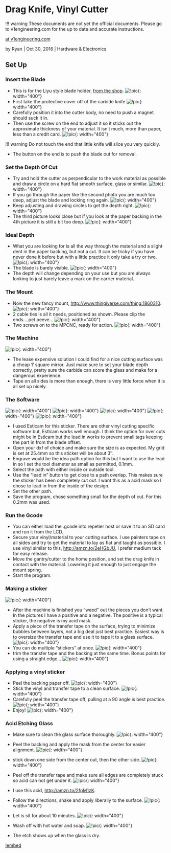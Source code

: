 # Drag Knife, Vinyl Cutter

!!! warning
    These documents are not yet the official documents. Please go to v1engineering.com for the up to date and accurate
    instructions.

[at v1engineering.com](https://www.v1engineering.com/drag-knife-vinyl-cutter/)

by Ryan | Oct 30, 2016 | Hardware & Electronics

## Set Up

### Insert the Blade

- This is for the Liyu style blade holder, [from the
    shop](https://vicious1-com.myshopify.com/collections/parts/products/drag-knife-vinyl-cutter).
![!pic](https://www.v1engineering.com/wp-content/uploads/2016/10/IMG_20161030_111137.jpg){: width="400"}
- First take the protective cover off of the carbide knife
![!pic](https://www.v1engineering.com/wp-content/uploads/2016/10/IMG_20161030_111230.jpg){: width="400"}
- Carefully position it into the cutter body, no need to push a magnet should suck it in.
- Then use the screw on the end to adjust it so it sticks out the approximate thickness of your material. It isn’t much, more than paper, less than a credit card.
![!pic](https://www.v1engineering.com/wp-content/uploads/2016/10/IMG_20161030_111317.jpg){: width="400"}

!!! warning
    Do not touch the end that little knife will slice you very quickly.

- The button on the end is to push the blade out for removal.

### Set the Depth Of Cut

- Try and hold the cutter as perpendicular to the work material as possible and draw a circle on a hard flat smooth surface, glass or similar.
![!pic](https://www.v1engineering.com/wp-content/uploads/2016/10/IMG_20161030_111346.jpg){: width="400"}
- If you go through the paper like the second photo you are much too deep, adjust the blade and locking ring again.
![!pic](https://www.v1engineering.com/wp-content/uploads/2016/10/IMG_20161030_111417.jpg){: width="400"}
- Keep adjusting and drawing circles to get the depth right.
![!pic](https://www.v1engineering.com/wp-content/uploads/2016/10/IMG_20161030_111453.jpg){: width="400"}
- The third picture looks close but if you look at the paper backing in the 4th picture it is still a bit too deep.
![!pic](https://www.v1engineering.com/wp-content/uploads/2016/10/IMG_20161030_111522.jpg){: width="400"}

### Ideal Depth

- What you are looking for is all the way through the material and a slight dent in the paper backing, but not a cut. It can be tricky if you have never done it before but with a little practice it only take a try or two.
![!pic](https://www.v1engineering.com/wp-content/uploads/2016/10/IMG_20161030_111619.jpg){: width="400"}
- The blade is barely visible.
![!pic](https://www.v1engineering.com/wp-content/uploads/2016/10/IMG_20161030_111649.jpg){: width="400"}
- The depth will change depending on your use but you are always looking to just barely leave a mark on the carrier material.

### The Mount


- Now the new fancy mount, http://www.thingiverse.com/thing:1860310.
![!pic](https://www.v1engineering.com/wp-content/uploads/2016/10/IMG_20161030_133410.jpg){: width="400"}
- 2 cable ties is all it needs, positioned as shown. Please clip the ends….pet peeve…
![!pic](https://www.v1engineering.com/wp-content/uploads/2016/10/IMG_20161030_133433.jpg){: width="400"}
- Two screws on to the MPCNC, ready for action.
![!pic](https://www.v1engineering.com/wp-content/uploads/2016/10/IMG_20161030_13362601.jpg){: width="400"}

### The Machine

![!pic](https://www.v1engineering.com/wp-content/uploads/2016/10/IMG_20161030_132033.jpg){: width="400"}

- The lease expensive solution I could find for a nice cutting surface was a cheap 1′ square mirror. Just make sure to set your blade depth correctly, pretty sure the carbide can score the glass and make for a dangerous experience.
- Tape on all sides is more than enough, there is very little force when it is all set up nicely.

### The Software

![!pic](https://www.v1engineering.com/wp-content/uploads/2016/10/esticker1.jpg){: width="400"}
![!pic](https://www.v1engineering.com/wp-content/uploads/2016/10/esticker2.jpg){: width="400"}
![!pic](https://www.v1engineering.com/wp-content/uploads/2016/10/esticker3.jpg){: width="400"}
![!pic](https://www.v1engineering.com/wp-content/uploads/2016/10/esticker4.jpg){: width="400"}
![!pic](https://www.v1engineering.com/wp-content/uploads/2016/10/esticker5.jpg){: width="400"}

- I used Estlcam for this sticker. There are other vinyl cutting specific software but, Estlcam works well enough. I think the option for over cuts might be in Estlcam but the lead in works to prevent small tags keeping the part in from the blade offset.
- Open your dxf of choice and make sure the size is as expected. My grid is set at 25.4mm so this sticker will be about 3″.
- Engrave would be the idea path option for this but I want to use the lead in so I set the tool diameter as small as permitted, 0.1mm.
- Select the path with either inside or outside tool.
- Use the “lead in” button to get close to a path overlap. This makes sure the sticker has been completely cut out. I want this as a acid mask so I chose to lead in from the inside of the design.
- Set the other path.
- Save the program, chose something small for the depth of cut. For this 0.2mm was used.
 
### Run the Gcode

- You can either load the .gcode into repetier host or save it to an SD card and run it from the LCD.
- Secure your vinyl/material to your cutting surface. I  use painters tape on all sides and try to get the material to lay as flat and taught as possible. I use vinyl similar to this, http://amzn.to/2eHGbJU, I prefer medium tack for easy release.
- Move the gantry/cutter to the home position, and set the drag knife in contact with the material. Lowering it just enough to just engage the mount spring.
- Start the program.

### Making a sticker

![!pic](https://www.v1engineering.com/wp-content/uploads/2016/10/IMG_20161030_191423.jpg){: width="400"}

- After the machine is finished you “weed” out the pieces you don’t want. In the pictures I have a positive and a negative. The positive is a typical sticker, the negative is my acid mask.
- Apply a piece of the transfer tape on the surface, trying to minimize bubbles between layers, not a big deal just best practice. Easiest way is to oversize the transfer tape and use it to tape it to a glass surface.
![!pic](https://www.v1engineering.com/wp-content/uploads/2016/10/IMG_20161030_191524.jpg){: width="400"}
- You can do multiple “stickers” at once.
![!pic](https://www.v1engineering.com/wp-content/uploads/2016/10/IMG_20161030_191601.jpg){: width="400"}
- trim the transfer tape and the backing at the same time. Bonus points for using a straight edge…
![!pic](https://www.v1engineering.com/wp-content/uploads/2016/10/IMG_20161030_191629.jpg){: width="400"}
 
### Applying a vinyl sticker

- Peel the backing paper off.
![!pic](https://www.v1engineering.com/wp-content/uploads/2016/10/IMG_20160622_195702.jpg){: width="400"}
- Stick the vinyl and transfer tape to a clean surface.
![!pic](https://www.v1engineering.com/wp-content/uploads/2016/10/IMG_20160622_195732.jpg){: width="400"}
- Carefully peel the transfer tape off, pulling at a 90 angle is best practice.
![!pic](https://www.v1engineering.com/wp-content/uploads/2016/10/IMG_20160622_195747.jpg){: width="400"}
- Enjoy!
![!pic](https://www.v1engineering.com/wp-content/uploads/2016/10/IMG_20160622_195803.jpg){: width="400"}

### Acid Etching Glass


- Make sure to clean the glass surface thoroughly.
![!pic](https://www.v1engineering.com/wp-content/uploads/2016/10/IMG_20161104_124008.jpg){: width="400"}
- Peel the backing and apply the mask from the center for easier alignment.
![!pic](https://www.v1engineering.com/wp-content/uploads/2016/10/IMG_20161104_124109.jpg){: width="400"}
- stick down one side from the center out, then the other side.
![!pic](https://www.v1engineering.com/wp-content/uploads/2016/10/IMG_20161104_124143.jpg){: width="400"}
- Peel off the transfer tape and make sure all edges are completely stuck so acid can not get under it.
![!pic](https://www.v1engineering.com/wp-content/uploads/2016/10/IMG_20161104_124356.jpg){: width="400"}

- I use this acid, http://amzn.to/2fpM1zK.
- Follow the directions, shake and apply liberally to the surface.
![!pic](https://www.v1engineering.com/wp-content/uploads/2016/10/IMG_20161104_124447.jpg){: width="400"}
- Let is sit for about 10 minutes.
![!pic](https://www.v1engineering.com/wp-content/uploads/2016/10/IMG_20161104_124802.jpg){: width="400"}
- Wash off with hot water and soap.
![!pic](https://www.v1engineering.com/wp-content/uploads/2016/10/IMG_20161104_125849.jpg){: width="400"}
- The etch shows up when the glass is dry.

[!embed](https://www.youtube.com/watch?v=1uBo451z2AM)

